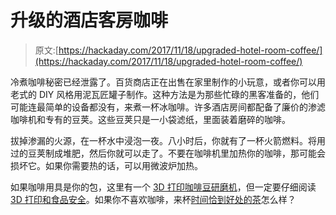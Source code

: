 # 升级的酒店客房咖啡

> 原文:[https://hackaday.com/2017/11/18/upgraded-hotel-room-coffee/](https://hackaday.com/2017/11/18/upgraded-hotel-room-coffee/)

冷煮咖啡秘密已经泄露了。百货商店正在出售在家里制作的小玩意，或者你可以用老式的 DIY 风格用泥瓦匠罐子制作。这种方法是为那些忙碌的黑客准备的，他们可能连最简单的设备都没有，来煮一杯冰咖啡。许多酒店房间都配备了廉价的渗滤咖啡机和专有的豆荚。这些豆荚只是一小袋滤纸，里面装着磨碎的咖啡。

拔掉渗漏的火源，在一杯水中浸泡一夜。八小时后，你就有了一杯火箭燃料。将用过的豆荚制成堆肥，然后你就可以走了。不要在咖啡机里加热你的咖啡，那可能会损坏它。如果你需要热的话，可以用微波炉加热。

如果咖啡用具是你的包，这里有一个 [3D 打印咖啡豆研磨机](http://hackaday.com/2017/09/07/a-3d-printed-coffee-grinder/)，但一定要仔细阅读 [3D 打印和食品安全](http://hackaday.com/2017/10/17/3d-prints-and-food/)。如果你不喜欢咖啡，来杯[时间恰到好处的茶](http://hackaday.com/2015/05/21/steeping-tea-perfectly-with-an-arduino/)怎么样？